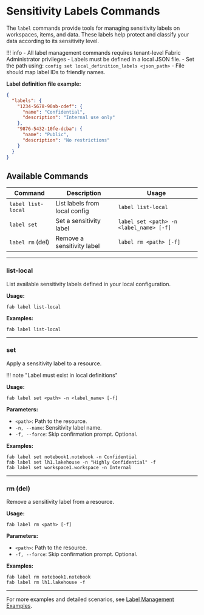 # Sensitivity Labels Commands

The `label` commands provide tools for managing sensitivity labels on workspaces, items, and data. These labels help protect and classify your data according to its sensitivity level.

!!! info
    - All label management commands requires tenant-level Fabric Administrator privileges
    - Labels must be defined in a local JSON file.
    - Set the path using: `config set local_definition_labels <json_path>`
    - File should map label IDs to friendly names.

**Label definition file example:**
```json
{
  "labels": {
    "1234-5678-90ab-cdef": {
      "name": "Confidential",
      "description": "Internal use only"
    },
    "9876-5432-10fe-dcba": {
      "name": "Public",
      "description": "No restrictions"
    }
  }
}
```

## Available Commands

| Command           | Description                   | Usage                                         |
|-------------------|------------------------------|-----------------------------------------------|
| `label list-local`| List labels from local config | `label list-local`                            |
| `label set`       | Set a sensitivity label       | `label set <path> -n <label_name> [-f]`       |
| `label rm` (del)  | Remove a sensitivity label    | `label rm <path> [-f]`                        |

---

### list-local

List available sensitivity labels defined in your local configuration.

**Usage:**

```
fab label list-local
```

**Examples:**

```
fab label list-local
```

---

### set

Apply a sensitivity label to a resource.

!!! note "Label must exist in local definitions"

**Usage:**

```
fab label set <path> -n <label_name> [-f]
```


**Parameters:**

- `<path>`: Path to the resource.
- `-n, --name`: Sensitivity label name.
- `-f, --force`: Skip confirmation prompt. Optional.

**Examples:**

```
fab label set notebook1.notebook -n Confidential
fab label set lh1.lakehouse -n "Highly Confidential" -f
fab label set workspace1.workspace -n Internal
```


---

### rm (del)

Remove a sensitivity label from a resource.

**Usage:**

```
fab label rm <path> [-f]
```

**Parameters:**

- `<path>`: Path to the resource.
- `-f, --force`: Skip confirmation prompt. Optional.

**Examples:**

```
fab label rm notebook1.notebook
fab label rm lh1.lakehouse -f
```

---

For more examples and detailed scenarios, see [Label Management Examples](../../examples/label_examples.md).
